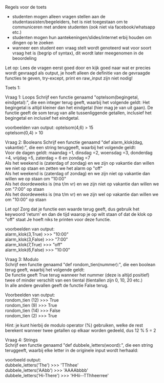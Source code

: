 Regels voor de toets
- studenten mogen alleen vragen stellen aan de studentassisten/begeleiders, het is niet toegestaan om te communiceren met andere studenten (ook niet via facebook/whatsapp etc.)
- studenten mogen hun aantekeningen/slides/internet erbij houden om dingen op te zoeken
- wanneer een student een vraag stelt wordt genoteerd wat voor soort vraag het is (begrip of syntax), dit wordt later meegenomen in de beoordeling

Let op: Lees de vragen eerst goed door en kijk goed naar wat er precies wordt gevraagd als output, je hoeft alleen de definitie van de gevraagde functies te geven, try-except, print en raw_input zijn niet nodig!

Toets 1:

Vraag 1: Loops
Schrijf een functie genaamd "optelsom(begingetal, eindgetal):", die een integer terug geeft, waarbij het volgende geldt:
Het begingetal is altijd kleiner dan het eindgetal (hier mag je van uit gaan).
De functie geeft de som terug van alle tussenliggende getallen, inclusief het begingetal en inclusief het eindgetal.

voorbeelden van output:
optelsom(4,6) > 15  
optelsom(0,4) > 10


Vraag 2: Booleans
Schrijf een functie genaamd "def alarm_klok(dag, vakantie):", die een string teruggeeft, waarbij het volgende geldt:  
Voor de dagen geldt: maandag =1, dinsdag =2, woensdag =3, donderdag =4, vrijdag =5, zaterdag = 6 en zondag =7  
Als het weekend is (zaterdag of zondag) en we zijn op vakantie dan willen we niet op staan en zetten we het alarm op "off"  
Als het weekend is (zaterdag of zondag) en we zijn niet op vakantie dan willen we op staan om "10:00"  
Als het doordeweeks is (ma t/m vr) en we zijn niet op vakantie dan willen we om "7:00" op staan  
Als het doordeweeks is (ma t/m vr) en we zijn wel op vakantie dan willen we om "10:00" op staan  

Let op! Zorg dat je functie een waarde terug geeft, dus gebruik het keywoord 'return' en dan de tijd waarop je op wilt staan of dat de klok op "off" staat
Je hoeft niks te printen voor deze functie.

voorbeelden van output:  
alarm_klok(3,True) >>> "10:00"  
alarm_klok(3,False) >>> "7:00"  
alarm_klok(7,True) >>> "off"  
alarm_klok(6,False) >>> "10:00"  

Vraag 3: Modulo  
Schrijf een functie genaamd "def rondom_tien(nummer):", die een boolean terug geeft, waarbij het volgende geldt:  
De functie geeft True terug wanneer het nummer (deze is altijd positief) twee of minder verschilt van een tiental (tientallen zijn 0, 10, 20 etc.)  
In alle andere gevallen geeft de functie False terug.  

Voorbeelden van output:  
rondom_tien (12) >>> True    
rondom_tien (9) >>> True    
rondom_tien (14) >>> False    
rondom_tien (2) >>> True    

Hint: je kunt hierbij de modulo operator (%) gebruiken, welke de rest berekent wanneer twee getallen op elkaar worden gedeeld, dus 12 % 5 = 2  

Vraag 4: Strings  
Schrijf een functie genaamd "def dubbele_letters(woord):", die een string teruggeeft, waarbij elke letter in de originele input wordt herhaald:  

voorbeeld output:  
dubbele_letters('The') >>> 'TThhee'    
dubbele_letters('AAbb') >>> 'AAAAbbbb'    
dubbele_letters('Hi-There') >>> 'HHii--TThheerree'    


